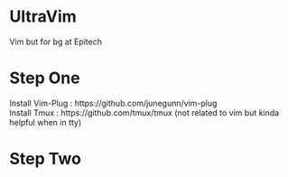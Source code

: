 # UltraVim
Vim but for bg at Epitech


<h1>Step One</h1>
Install Vim-Plug : https://github.com/junegunn/vim-plug <br>
Install Tmux : https://github.com/tmux/tmux (not related to vim but kinda helpful when in tty) <br>

<h1>Step Two</h1>
